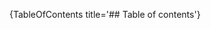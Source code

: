 [//]: # (This file was generated from: doc/template/Home.mdt using the documentation_builder package on: 2021-09-09 20:20:11.753020.)
{TableOfContents title='## Table of contents'}